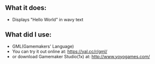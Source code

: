 ## What it does:

* Displays "Hello World" in wavy text

## What did I use:

* GML(Gamemakers' Language)
* You can try it out online at: https://yal.cc/r/gml/
* or download Gamemaker Studio(1x) at: http://www.yoyogames.com/
